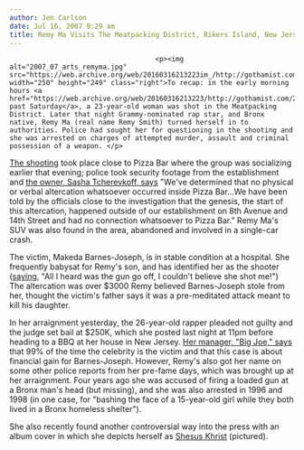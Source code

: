 ```yaml
---
author: Jen Carlson
date: Jul 16, 2007 9:29 am
title: Remy Ma Visits The Meatpacking District, Rikers Island, New Jersey...Respectively
---
```


	
										<p><img alt="2007_07_arts_remyma.jpg" src="https://web.archive.org/web/20160316213223im_/http://gothamist.com/attachments/arts_jen/2007_07_arts_remyma.jpg" width="250" height="249" class="right">To recap: in the early morning hours <a href="https://web.archive.org/web/20160316213223/http://gothamist.com/2007/07/14/with_friends_li.php">this past Saturday</a>, a 23-year-old woman was shot in the Meatpacking District. Later that night Grammy-nominated rap star, and Bronx native, Remy Ma (real name Remy Smith) turned herself in to authorities. Police had sought her for questioning in the shooting and she was arrested on charges of attempted murder, assault and criminal possession of a weapon. </p>

<p><a href="https://web.archive.org/web/20160316213223/http://gothamist.com/2007/07/15/remy_ma.php">The shooting</a> took place close to Pizza Bar where the group was socializing earlier that evening; police took security footage from the establishment and <a href="https://web.archive.org/web/20160316213223/http://www.hiphopdx.com/index/news/id.5461/title.update-details-emerge-on-remy-ma-shooting">the owner, Sasha Tcherevkoff, says</a> &quot;We&apos;ve determined that no physical or verbal altercation whatsoever occurred inside Pizza Bar&#x2026;We have been told by the officials close to the investigation that the genesis, the start of this altercation, happened outside of our establishment on 8th Avenue and 14th Street and had no connection whatsoever to Pizza Bar.&#x201D; Remy Ma&apos;s SUV was also found in the area, abandoned and involved in a single-car crash.</p>

<p>The victim, Makeda Barnes-Joseph, is in stable condition at a hospital. She frequently babysat for Remy&apos;s son, and has identified her as the shooter (<a href="https://web.archive.org/web/20160316213223/http://www.nydailynews.com/news/crime_file/2007/07/16/2007-07-16_i_couldnt_believe_she_shot_me.html">saying</a>, &quot;All I heard was the gun go off, I couldn&apos;t believe she shot me!&quot;) The altercation was over $3000 Remy believed Barnes-Joseph stole from her, thought the victim&apos;s father says it was a pre-meditated attack meant to kill his daughter.</p>

<p>In her arraignment yesterday, the 26-year-old rapper pleaded not guilty and the judge set bail at $250K, which she posted last night at 11pm before heading to a BBQ at her house in New Jersey. <a href="https://web.archive.org/web/20160316213223/http://www.nypost.com/seven/07162007/news/regionalnews/diva_is_no_one_hit_wonder_regionalnews_jamie_schram__ikimulisa_livingston_and_brian_hamacher.htm">Her manager, &quot;Big Joe,&quot; says</a> that 99% of the time the celebrity is the victim and that this case is about financial gain for Barnes-Joseph. However, Remy&apos;s also got her name on some other police reports from her pre-fame days, which was brought up at her arraignment. Four years ago she was accused of firing a loaded gun at a Bronx man&apos;s head (but missing), and she was also arrested in 1996 and 1998 (in one case, for &quot;bashing the face of a 15-year-old girl while they both lived in a Bronx homeless shelter&quot;).</p>

<p>She also recently found another controversial way into the press with an album cover in which she depicts herself as <a href="https://web.archive.org/web/20160316213223/http://www.mediatakeout.com/8250/remy_ma_is_calling_herself_she-sus_christ.html">Shesus Khrist</a> (pictured). <br>
</p>					
										
									
				